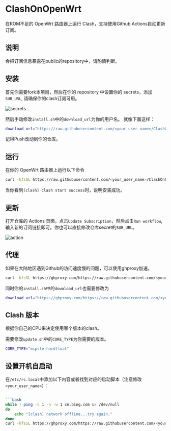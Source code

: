 # ClashOnOpenWrt

在ROM不足的 OpenWrt 路由器上运行 Clash，支持使用Github Actions自动更新订阅。

## 说明
会把订阅信息暴露在public的repository中，请酌情判断。

## 安装

首先你需要fork本项目，然后在你的 repository 中设置你的 secrets，添加`SUB_URL`, 请确保你的clash订阅可用。

![secrets](./assets/secrets.png)


然后手动修改`install.sh`中的`download_url`为你的用户名。 就像下面这样：
  
```bash
download_url="https://raw.githubusercontent.com/<your_user_name>/ClashOnOpenWrt/master/clash.tar.gz"
```

记得Push改动到你的仓库。


## 运行

在你的 OpenWrt 路由器上运行以下命令
```bash
curl -kfsSL https://raw.githubusercontent.com/<your_user_name>/ClashOnOpenWrt/master/install.sh | sh
```

当你看到`[clash] clash start success`时，说明安装成功。

## 更新

打开仓库的 Actions 页面，点击`Update Subscription`，然后点击`Run workflow`, 输入新的订阅链接即可。你也可以直接修改仓库secret的`SUB_URL`。

![action](./assets/action.png)

## 代理

如果在大陆地区遇到Github的访问速度慢的问题，可以使用ghproxy加速。


```bash
curl -kfsSL https://ghproxy.com/https://raw.githubusercontent.com/<your_user_name>/ClashOnOpenWrt/master/install.sh | sh
```

同时你的`install.sh`中的`download_url`也需要修改为

```bash
download_url="https://ghproxy.com/https://raw.githubusercontent.com/<your_user_name>/ClashOnOpenWrt/master/clash.tar.gz"
```



## Clash 版本

根据你自己的CPU来决定使用哪个版本的clash。

需要修改`update.sh`中的`CORE_TYPE`为你需要的版本。

```bash
CORE_TYPE="mipsle-hardfloat"
```

## 设置开机自启动

在`/etc/rc.local`中添加以下内容或者找到对应的启动脚本（注意修改`<your_user_name>`）：

```bash

```bash
while ! ping -c 1 -n -w 1 cn.bing.com &> /dev/null
do
    echo "[clash] network offline...try again."
done
curl -kfsSL https://ghproxy.com/https://raw.githubusercontent.com/<your_user_name>/ClashOnOpenWrt/master/install.sh | sh
```

